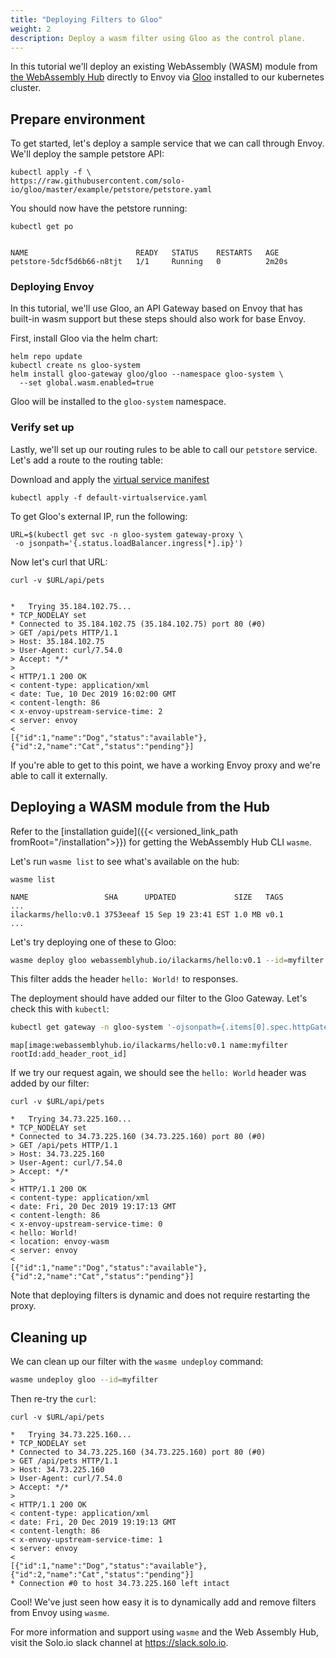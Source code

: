 ```yaml
---
title: "Deploying Filters to Gloo"
weight: 2
description: Deploy a wasm filter using Gloo as the control plane.
---
```


In this tutorial we'll deploy an existing WebAssembly (WASM) module from [the WebAssembly Hub](https://webassemblyhub.io) directly to Envoy via [Gloo](https://docs.solo.io/gloo/latest) installed to our kubernetes cluster.

## Prepare environment

To get started, let's deploy a sample service that we can call through Envoy. We'll deploy the sample petstore API:

```shell
kubectl apply -f \
https://raw.githubusercontent.com/solo-io/gloo/master/example/petstore/petstore.yaml
```

You should now have the petstore running:

```shell
kubectl get po 
```

```

NAME                        READY   STATUS    RESTARTS   AGE
petstore-5dcf5d6b66-n8tjt   1/1     Running   0          2m20s
```

### Deploying Envoy

In this tutorial, we'll use Gloo, an API Gateway based on Envoy that has built-in wasm support but these steps should also work for base Envoy.

First, install Gloo via the helm chart:

```shell
helm repo update
kubectl create ns gloo-system
helm install gloo-gateway gloo/gloo --namespace gloo-system \
  --set global.wasm.enabled=true
```

Gloo will be installed to the `gloo-system` namespace.

### Verify set up

Lastly, we'll set up our routing rules to be able to call our `petstore` service. Let's add a route to the routing table:

Download and apply the [virtual service manifest](../getting_started/default-virtualservice.yaml)
```shell
kubectl apply -f default-virtualservice.yaml
```

To get Gloo's external IP, run the following:

```shell
URL=$(kubectl get svc -n gloo-system gateway-proxy \
 -o jsonpath='{.status.loadBalancer.ingress[*].ip}')
```

Now let's curl that URL:

```shell
curl -v $URL/api/pets
```

```

*   Trying 35.184.102.75...
* TCP_NODELAY set
* Connected to 35.184.102.75 (35.184.102.75) port 80 (#0)
> GET /api/pets HTTP/1.1
> Host: 35.184.102.75
> User-Agent: curl/7.54.0
> Accept: */*
> 
< HTTP/1.1 200 OK
< content-type: application/xml
< date: Tue, 10 Dec 2019 16:02:00 GMT
< content-length: 86
< x-envoy-upstream-service-time: 2
< server: envoy
< 
[{"id":1,"name":"Dog","status":"available"},{"id":2,"name":"Cat","status":"pending"}]
```

If you're able to get to this point, we have a working Envoy proxy and we're able to call it externally. 

## Deploying a WASM module from the Hub

Refer to the [installation guide]({{< versioned_link_path fromRoot="/installation">}}) for getting the WebAssembly Hub CLI `wasme`.

Let's run `wasme list` to see what's available on the hub:

```shell
wasme list
```

```
NAME                 SHA      UPDATED             SIZE   TAGS
...
ilackarms/hello:v0.1 3753eeaf 15 Sep 19 23:41 EST 1.0 MB v0.1
...
```

Let's try deploying one of these to Gloo:

```bash
wasme deploy gloo webassemblyhub.io/ilackarms/hello:v0.1 --id=myfilter --config '{"name":"hello","value":"World!"}'
```

This filter adds the header `hello: World!` to responses.

The deployment should have added our filter to the Gloo Gateway. Let's check this with `kubectl`:

```bash
kubectl get gateway -n gloo-system '-ojsonpath={.items[0].spec.httpGateway.options.wasm}'
```

```
map[image:webassemblyhub.io/ilackarms/hello:v0.1 name:myfilter rootId:add_header_root_id]
```

If we try our request again, we should see the `hello: World` header was added by our filter:


```shell
curl -v $URL/api/pets
```

```
*   Trying 34.73.225.160...
* TCP_NODELAY set
* Connected to 34.73.225.160 (34.73.225.160) port 80 (#0)
> GET /api/pets HTTP/1.1
> Host: 34.73.225.160
> User-Agent: curl/7.54.0
> Accept: */*
>
< HTTP/1.1 200 OK
< content-type: application/xml
< date: Fri, 20 Dec 2019 19:17:13 GMT
< content-length: 86
< x-envoy-upstream-service-time: 0
< hello: World!
< location: envoy-wasm
< server: envoy
<
[{"id":1,"name":"Dog","status":"available"},{"id":2,"name":"Cat","status":"pending"}]
```

Note that deploying filters is dynamic and does not require restarting the proxy. 

## Cleaning up

We can clean up our filter with the `wasme undeploy` command:

```bash
wasme undeploy gloo --id=myfilter
```

Then re-try the `curl`:

```shell
curl -v $URL/api/pets
```

```
*   Trying 34.73.225.160...
* TCP_NODELAY set
* Connected to 34.73.225.160 (34.73.225.160) port 80 (#0)
> GET /api/pets HTTP/1.1
> Host: 34.73.225.160
> User-Agent: curl/7.54.0
> Accept: */*
>
< HTTP/1.1 200 OK
< content-type: application/xml
< date: Fri, 20 Dec 2019 19:19:13 GMT
< content-length: 86
< x-envoy-upstream-service-time: 1
< server: envoy
<
[{"id":1,"name":"Dog","status":"available"},{"id":2,"name":"Cat","status":"pending"}]
* Connection #0 to host 34.73.225.160 left intact
```

Cool! We've just seen how easy it is to dynamically add and remove filters from Envoy using `wasme`.

For more information and support using `wasme` and the Web Assembly Hub, visit the Solo.io slack channel at
https://slack.solo.io.
